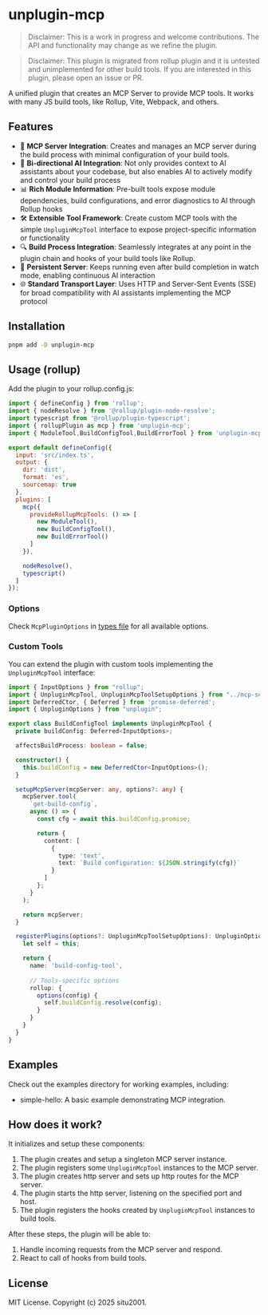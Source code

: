 # unplugin-mcp

> Disclaimer: This is a work in progress and welcome contributions. The API and functionality may change as we refine the plugin.

> Disclaimer: This plugin is migrated from rollup plugin and it is untested and unimplemented for other build tools. If you are interested in this plugin, please open an issue or PR.

A unified plugin that creates an MCP Server to provide MCP tools. It works with many JS build tools, like Rollup, Vite, Webpack, and others.

## Features

- 🚀 **MCP Server Integration**: Creates and manages an MCP server during the build process with minimal configuration of your build tools.
- 🧩 **Bi-directional AI Integration**: Not only provides context to AI assistants about your codebase, but also enables AI to actively modify and control your build process
- 📊 **Rich Module Information**: Pre-built tools expose module dependencies, build configurations, and error diagnostics to AI through Rollup hooks
- 🛠️ **Extensible Tool Framework**: Create custom MCP tools with the simple `UnpluginMcpTool` interface to expose project-specific information or functionality
- 🔍 **Build Process Integration**: Seamlessly integrates at any point in the plugin chain and hooks of your build tools like Rollup.
- 🔄 **Persistent Server**: Keeps running even after build completion in watch mode, enabling continuous AI interaction
- 🌐 **Standard Transport Layer**: Uses HTTP and Server-Sent Events (SSE) for broad compatibility with AI assistants implementing the MCP protocol

## Installation

```bash
pnpm add -D unplugin-mcp
```

## Usage (rollup)

Add the plugin to your rollup.config.js:

```js
import { defineConfig } from 'rollup';
import { nodeResolve } from '@rollup/plugin-node-resolve';
import typescript from '@rollup/plugin-typescript';
import { rollupPlugin as mcp } from 'unplugin-mcp';
import { ModuleTool,BuildConfigTool,BuildErrorTool } from 'unplugin-mcp/tools'

export default defineConfig({
  input: 'src/index.ts',
  output: {
    dir: 'dist',
    format: 'es',
    sourcemap: true
  },
  plugins: [
    mcp({
      provideRollupMcpTools: () => [
        new ModuleTool(),
        new BuildConfigTool(),
        new BuildErrorTool()
      ]
    }),

    nodeResolve(),
    typescript()
  ]
});
```

### Options

Check `McpPluginOptions` in [types file](./lib/src/types.ts) for all available options.

### Custom Tools

You can extend the plugin with custom tools implementing the `UnpluginMcpTool` interface:

```typescript
import { InputOptions } from "rollup";
import { UnpluginMcpTool, UnpluginMcpToolSetupOptions } from "../mcp-server"; // TODO change this to the correct path, and export the interface
import DeferredCtor, { Deferred } from 'promise-deferred';
import { UnpluginOptions } from "unplugin";

export class BuildConfigTool implements UnpluginMcpTool {
  private buildConfig: Deferred<InputOptions>;

  affectsBuildProcess: boolean = false;

  constructor() {
    this.buildConfig = new DeferredCtor<InputOptions>();
  }

  setupMcpServer(mcpServer: any, options?: any) {
    mcpServer.tool(
      `get-build-config`,
      async () => {
        const cfg = await this.buildConfig.promise;

        return {
          content: [
            {
              type: 'text',
              text: `Build configuration: ${JSON.stringify(cfg)}`
            }
          ]
        };
      }
    );

    return mcpServer;
  }

  registerPlugins(options?: UnpluginMcpToolSetupOptions): UnpluginOptions {
    let self = this;

    return {
      name: 'build-config-tool',
      
      // Tools-specific options
      rollup: {
        options(config) {
          self.buildConfig.resolve(config);
        }
      }
    }
  }
}

```

## Examples

Check out the examples directory for working examples, including:

- simple-hello: A basic example demonstrating MCP integration.

## How does it work?

It initializes and setup these components:

1. The plugin creates and setup a singleton MCP server instance.
2. The plugin registers some `UnpluginMcpTool` instances to the MCP server.
3. The plugin creates http server and sets up http routes for the MCP server.
4. The plugin starts the http server, listening on the specified port and host.
5. The plugin registers the hooks created by `UnpluginMcpTool` instances to build tools.

After these steps, the plugin will be able to:

1. Handle incoming requests from the MCP server and respond.
2. React to call of hooks from build tools.

## License

MIT License. Copyright (c) 2025 situ2001.
